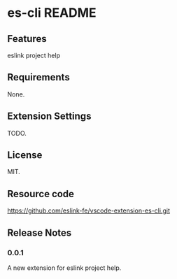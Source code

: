 # es-cli README

## Features

eslink project help

## Requirements

None.

## Extension Settings

TODO.

## License

MIT.

## Resource code

https://github.com/eslink-fe/vscode-extension-es-cli.git

## Release Notes

### 0.0.1

A new extension for eslink project help.